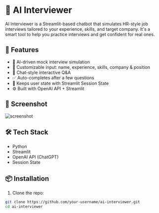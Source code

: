 # 🤖 AI Interviewer

AI Interviewer is a Streamlit-based chatbot that simulates HR-style job interviews tailored to your experience, skills, and target company. It's a smart tool to help you practice interviews and get confident for real ones.

## 🚀 Features

- 🧠 AI-driven mock interview simulation
- 📄 Customizable input: name, experience, skills, company & position
- 💬 Chat-style interactive Q&A
- ✅ Auto-completes after a few questions
- 🔐 Keeps user state with Streamlit Session State
- ⚙️ Built with OpenAI API + Streamlit

## 📸 Screenshot

![screenshot](path/to/screenshot.png)

## 🛠️ Tech Stack

- Python
- Streamlit
- OpenAI API (ChatGPT)
- Session State

## 📦 Installation

1. Clone the repo:

```bash
git clone https://github.com/your-username/ai-interviewer.git
cd ai-interviewer
